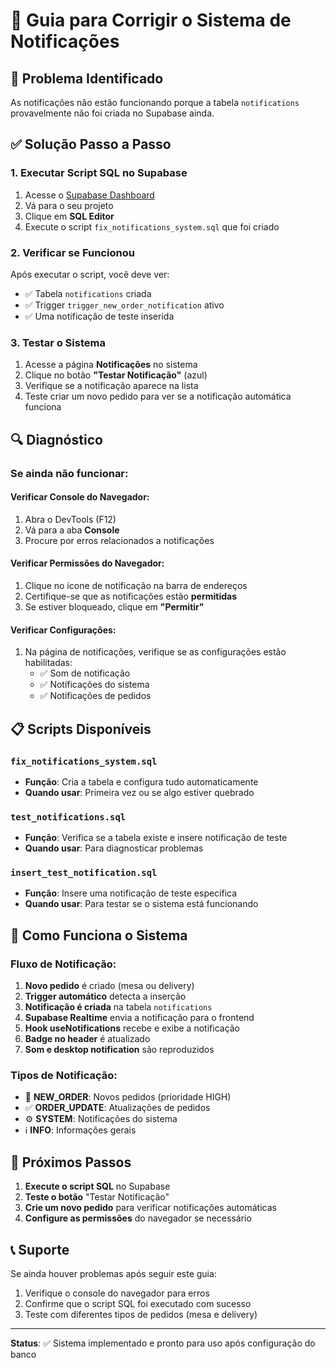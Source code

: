 # 🔧 Guia para Corrigir o Sistema de Notificações

## 🚨 Problema Identificado
As notificações não estão funcionando porque a tabela `notifications` provavelmente não foi criada no Supabase ainda.

## ✅ Solução Passo a Passo

### 1. **Executar Script SQL no Supabase**
1. Acesse o [Supabase Dashboard](https://supabase.com/dashboard)
2. Vá para o seu projeto
3. Clique em **SQL Editor**
4. Execute o script `fix_notifications_system.sql` que foi criado

### 2. **Verificar se Funcionou**
Após executar o script, você deve ver:
- ✅ Tabela `notifications` criada
- ✅ Trigger `trigger_new_order_notification` ativo
- ✅ Uma notificação de teste inserida

### 3. **Testar o Sistema**
1. Acesse a página **Notificações** no sistema
2. Clique no botão **"Testar Notificação"** (azul)
3. Verifique se a notificação aparece na lista
4. Teste criar um novo pedido para ver se a notificação automática funciona

## 🔍 Diagnóstico

### Se ainda não funcionar:

#### **Verificar Console do Navegador:**
1. Abra o DevTools (F12)
2. Vá para a aba **Console**
3. Procure por erros relacionados a notificações

#### **Verificar Permissões do Navegador:**
1. Clique no ícone de notificação na barra de endereços
2. Certifique-se que as notificações estão **permitidas**
3. Se estiver bloqueado, clique em **"Permitir"**

#### **Verificar Configurações:**
1. Na página de notificações, verifique se as configurações estão habilitadas:
   - ✅ Som de notificação
   - ✅ Notificações do sistema
   - ✅ Notificações de pedidos

## 📋 Scripts Disponíveis

### `fix_notifications_system.sql`
- **Função**: Cria a tabela e configura tudo automaticamente
- **Quando usar**: Primeira vez ou se algo estiver quebrado

### `test_notifications.sql`
- **Função**: Verifica se a tabela existe e insere notificação de teste
- **Quando usar**: Para diagnosticar problemas

### `insert_test_notification.sql`
- **Função**: Insere uma notificação de teste específica
- **Quando usar**: Para testar se o sistema está funcionando

## 🎯 Como Funciona o Sistema

### **Fluxo de Notificação:**
1. **Novo pedido** é criado (mesa ou delivery)
2. **Trigger automático** detecta a inserção
3. **Notificação é criada** na tabela `notifications`
4. **Supabase Realtime** envia a notificação para o frontend
5. **Hook useNotifications** recebe e exibe a notificação
6. **Badge no header** é atualizado
7. **Som e desktop notification** são reproduzidos

### **Tipos de Notificação:**
- 🛒 **NEW_ORDER**: Novos pedidos (prioridade HIGH)
- ✅ **ORDER_UPDATE**: Atualizações de pedidos
- ⚙️ **SYSTEM**: Notificações do sistema
- ℹ️ **INFO**: Informações gerais

## 🚀 Próximos Passos

1. **Execute o script SQL** no Supabase
2. **Teste o botão** "Testar Notificação"
3. **Crie um novo pedido** para verificar notificações automáticas
4. **Configure as permissões** do navegador se necessário

## 📞 Suporte

Se ainda houver problemas após seguir este guia:
1. Verifique o console do navegador para erros
2. Confirme que o script SQL foi executado com sucesso
3. Teste com diferentes tipos de pedidos (mesa e delivery)

---

**Status**: ✅ Sistema implementado e pronto para uso após configuração do banco
